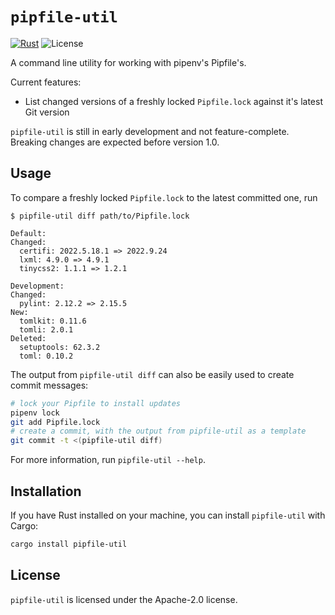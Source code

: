 # `pipfile-util`
[![Rust](https://github.com/markus-k/pipfile-util/actions/workflows/rust.yml/badge.svg)](https://github.com/markus-k/pipfile-util/actions/workflows/rust.yml)
![License](https://img.shields.io/github/license/markus-k/s3-proxy)

A command line utility for working with pipenv's Pipfile's.

Current features:
 * List changed versions of a freshly locked `Pipfile.lock` against it's latest Git version

`pipfile-util` is still in early development and not feature-complete. Breaking changes are expected before version 1.0.

## Usage

To compare a freshly locked `Pipfile.lock` to the latest committed one, run

```
$ pipfile-util diff path/to/Pipfile.lock 

Default:
Changed:
  certifi: 2022.5.18.1 => 2022.9.24
  lxml: 4.9.0 => 4.9.1
  tinycss2: 1.1.1 => 1.2.1

Development:
Changed:
  pylint: 2.12.2 => 2.15.5
New:
  tomlkit: 0.11.6
  tomli: 2.0.1
Deleted:
  setuptools: 62.3.2
  toml: 0.10.2
```

The output from `pipfile-util diff` can also be easily used to create commit messages:

```sh
# lock your Pipfile to install updates
pipenv lock
git add Pipfile.lock
# create a commit, with the output from pipfile-util as a template
git commit -t <(pipfile-util diff)
```

For more information, run `pipfile-util --help`.

## Installation

If you have Rust installed on your machine, you can install `pipfile-util` with Cargo:

```sh
cargo install pipfile-util
```

## License

`pipfile-util` is licensed under the Apache-2.0 license.
